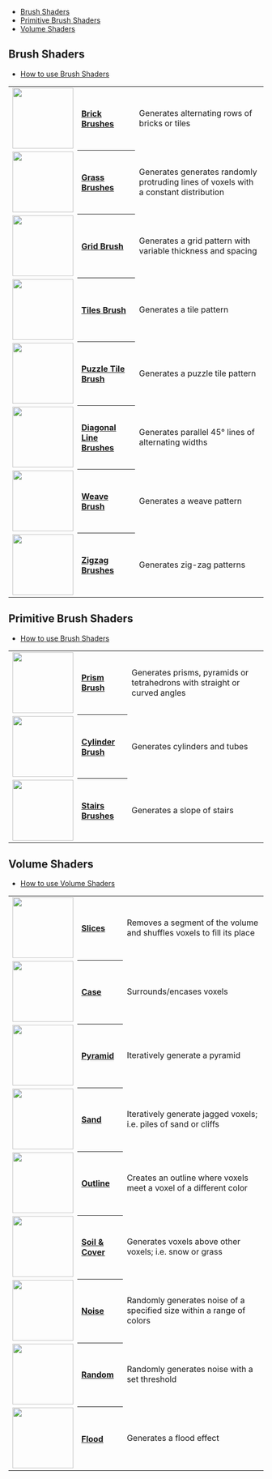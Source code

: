 <!-- TOC -->
- [Brush Shaders](#brush-shaders)
- [Primitive Brush Shaders](#primitive-brush-shaders)
- [Volume Shaders](#volume-shaders)

## Brush Shaders

- [How to use Brush Shaders](brush-shaders)

<!-- LIST brushes 120 -->
<table>
	<tr>
		<td valign="center" align="left"><a href="Brick-Brushes"><img width="120" src="https://s3.amazonaws.com/misc.lachlanmcdonald.com/magicavoxel-shaders/icons1/bricks.png?cache=1594481171" alt=""></a></td>
		<th valign="center" align="left"><a href="Brick-Brushes">Brick Brushes</a></th>
		<td valign="center">Generates alternating rows of bricks or tiles</td>
	</tr>
	<tr>
		<td valign="center" align="left"><a href="Grass-Brushes"><img width="120" src="https://s3.amazonaws.com/misc.lachlanmcdonald.com/magicavoxel-shaders/icons1/grass.png?cache=1594481171" alt=""></a></td>
		<th valign="center" align="left"><a href="Grass-Brushes">Grass Brushes</a></th>
		<td valign="center">Generates generates randomly protruding lines of voxels with a constant distribution</td>
	</tr>
	<tr>
		<td valign="center" align="left"><a href="Grid-Brush"><img width="120" src="https://s3.amazonaws.com/misc.lachlanmcdonald.com/magicavoxel-shaders/icons1/grid.png?cache=1594481171" alt=""></a></td>
		<th valign="center" align="left"><a href="Grid-Brush">Grid Brush</a></th>
		<td valign="center">Generates a grid pattern with variable thickness and spacing</td>
	</tr>
	<tr>
		<td valign="center" align="left"><a href="Tiles-Brush"><img width="120" src="https://s3.amazonaws.com/misc.lachlanmcdonald.com/magicavoxel-shaders/icons1/tiles.png?cache=1594481171" alt=""></a></td>
		<th valign="center" align="left"><a href="Tiles-Brush">Tiles Brush</a></th>
		<td valign="center">Generates a tile pattern</td>
	</tr>
	<tr>
		<td valign="center" align="left"><a href="Puzzle-Tiles-Brush"><img width="120" src="https://s3.amazonaws.com/misc.lachlanmcdonald.com/magicavoxel-shaders/icons1/tiles_puzzle.png?cache=1594481171" alt=""></a></td>
		<th valign="center" align="left"><a href="Puzzle-Tiles-Brush">Puzzle Tile Brush</a></th>
		<td valign="center">Generates a puzzle tile pattern</td>
	</tr>
	<tr>
		<td valign="center" align="left"><a href="Diagonal-Line-Brushes"><img width="120" src="https://s3.amazonaws.com/misc.lachlanmcdonald.com/magicavoxel-shaders/icons1/diagonal2.png?cache=1594481171" alt=""></a></td>
		<th valign="center" align="left"><a href="Diagonal-Line-Brushes">Diagonal Line Brushes</a></th>
		<td valign="center">Generates parallel 45° lines of alternating widths</td>
	</tr>
	<tr>
		<td valign="center" align="left"><a href="Weave-Brush"><img width="120" src="https://s3.amazonaws.com/misc.lachlanmcdonald.com/magicavoxel-shaders/icons1/weave.png?cache=1594481171" alt=""></a></td>
		<th valign="center" align="left"><a href="Weave-Brush">Weave Brush</a></th>
		<td valign="center">Generates a weave pattern</td>
	</tr>
	<tr>
		<td valign="center" align="left"><a href="Zigzag-Brushes"><img width="120" src="https://s3.amazonaws.com/misc.lachlanmcdonald.com/magicavoxel-shaders/icons1/zigzag2.png?cache=1594481171" alt=""></a></td>
		<th valign="center" align="left"><a href="Zigzag-Brushes">Zigzag Brushes</a></th>
		<td valign="center">Generates zig-zag patterns</td>
	</tr>
</table>
<!-- END -->

## Primitive Brush Shaders

- [How to use Brush Shaders](brush-shaders)

<!-- LIST primitives 120 -->
<table>
	<tr>
		<td valign="center" align="left"><a href="Prism-Brush"><img width="120" src="https://s3.amazonaws.com/misc.lachlanmcdonald.com/magicavoxel-shaders/icons1/prism.png?cache=1594481171" alt=""></a></td>
		<th valign="center" align="left"><a href="Prism-Brush">Prism Brush</a></th>
		<td valign="center">Generates prisms, pyramids or tetrahedrons with straight or curved angles</td>
	</tr>
	<tr>
		<td valign="center" align="left"><a href="Cylinder-Brush"><img width="120" src="https://s3.amazonaws.com/misc.lachlanmcdonald.com/magicavoxel-shaders/icons1/cylinder.png?cache=1594481171" alt=""></a></td>
		<th valign="center" align="left"><a href="Cylinder-Brush">Cylinder Brush</a></th>
		<td valign="center">Generates cylinders and tubes</td>
	</tr>
	<tr>
		<td valign="center" align="left"><a href="Stairs-Brushes"><img width="120" src="https://s3.amazonaws.com/misc.lachlanmcdonald.com/magicavoxel-shaders/icons1/stairs.png?cache=1594481171" alt=""></a></td>
		<th valign="center" align="left"><a href="Stairs-Brushes">Stairs Brushes</a></th>
		<td valign="center">Generates a slope of stairs</td>
	</tr>
</table>
<!-- END -->

## Volume Shaders
- [How to use Volume Shaders](volume-shaders)

<!-- LIST volumes 120 -->
<table>
	<tr>
		<td valign="center" align="left"><a href="slices"><img width="120" src="https://s3.amazonaws.com/misc.lachlanmcdonald.com/magicavoxel-shaders/icons1/slice.png?cache=1594481171" alt=""></a></td>
		<th valign="center" align="left"><a href="slices">Slices</a></th>
		<td valign="center">Removes a segment of the volume and shuffles voxels to fill its place</td>
	</tr>
	<tr>
		<td valign="center" align="left"><a href="case"><img width="120" src="https://s3.amazonaws.com/misc.lachlanmcdonald.com/magicavoxel-shaders/icons1/case.png?cache=1594481171" alt=""></a></td>
		<th valign="center" align="left"><a href="case">Case</a></th>
		<td valign="center">Surrounds/encases voxels</td>
	</tr>
	<tr>
		<td valign="center" align="left"><a href="pyramid"><img width="120" src="https://s3.amazonaws.com/misc.lachlanmcdonald.com/magicavoxel-shaders/icons1/pyramid.png?cache=1594481171" alt=""></a></td>
		<th valign="center" align="left"><a href="pyramid">Pyramid</a></th>
		<td valign="center">Iteratively generate a pyramid</td>
	</tr>
	<tr>
		<td valign="center" align="left"><a href="sand"><img width="120" src="https://s3.amazonaws.com/misc.lachlanmcdonald.com/magicavoxel-shaders/icons1/sand.png?cache=1594481171" alt=""></a></td>
		<th valign="center" align="left"><a href="sand">Sand</a></th>
		<td valign="center">Iteratively generate jagged voxels; i.e. piles of sand or cliffs</td>
	</tr>
	<tr>
		<td valign="center" align="left"><a href="outline"><img width="120" src="https://s3.amazonaws.com/misc.lachlanmcdonald.com/magicavoxel-shaders/icons1/outline.png?cache=1594481171" alt=""></a></td>
		<th valign="center" align="left"><a href="outline">Outline</a></th>
		<td valign="center">Creates an outline where voxels meet a voxel of a different color</td>
	</tr>
	<tr>
		<td valign="center" align="left"><a href="Soil-&-Cover"><img width="120" src="https://s3.amazonaws.com/misc.lachlanmcdonald.com/magicavoxel-shaders/icons1/soil.png?cache=1594481171" alt=""></a></td>
		<th valign="center" align="left"><a href="Soil-&-Cover">Soil &amp; Cover</a></th>
		<td valign="center">Generates voxels above other voxels; i.e. snow or grass</td>
	</tr>
	<tr>
		<td valign="center" align="left"><a href="noise"><img width="120" src="https://s3.amazonaws.com/misc.lachlanmcdonald.com/magicavoxel-shaders/icons1/noise.png?cache=1594481171" alt=""></a></td>
		<th valign="center" align="left"><a href="noise">Noise</a></th>
		<td valign="center">Randomly generates noise of a specified size within a range of colors</td>
	</tr>
	<tr>
		<td valign="center" align="left"><a href="random"><img width="120" src="https://s3.amazonaws.com/misc.lachlanmcdonald.com/magicavoxel-shaders/icons1/random.png?cache=1594481171" alt=""></a></td>
		<th valign="center" align="left"><a href="random">Random</a></th>
		<td valign="center">Randomly generates noise with a set threshold</td>
	</tr>
	<tr>
		<td valign="center" align="left"><a href="flood"><img width="120" src="https://s3.amazonaws.com/misc.lachlanmcdonald.com/magicavoxel-shaders/icons1/flood.png?cache=1594481171" alt=""></a></td>
		<th valign="center" align="left"><a href="flood">Flood</a></th>
		<td valign="center">Generates a flood effect</td>
	</tr>
</table>
<!-- END -->

